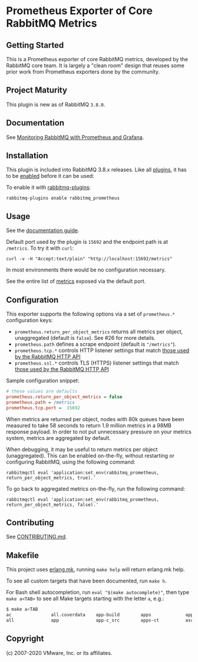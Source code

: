 # Prometheus Exporter of Core RabbitMQ Metrics

## Getting Started

This is a Prometheus exporter of core RabbitMQ metrics, developed by the RabbitMQ core team.
It is largely a "clean room" design that reuses some prior work from Prometheus exporters done by the community.

## Project Maturity

This plugin is new as of RabbitMQ `3.8.0`.

## Documentation

See [Monitoring RabbitMQ with Prometheus and Grafana](https://www.rabbitmq.com/prometheus.html).


## Installation

This plugin is included into RabbitMQ 3.8.x releases. Like all [plugins](https://www.rabbitmq.com/plugins.html), it has to be
[enabled](https://www.rabbitmq.com/plugins.html#ways-to-enable-plugins) before it can be used:

To enable it with [rabbitmq-plugins](http://www.rabbitmq.com/man/rabbitmq-plugins.1.man.html):

``` shell
rabbitmq-plugins enable rabbitmq_prometheus
```

## Usage

See the [documentation guide](https://www.rabbitmq.com/prometheus.html).

Default port used by the plugin is `15692` and the endpoint path is at `/metrics`.
To try it with `curl`:

```shell
curl -v -H "Accept:text/plain" "http://localhost:15692/metrics"
```

In most environments there would be no configuration necessary.

See the entire list of [metrics](metrics.md) exposed via the default port.


## Configuration

This exporter supports the following options via a set of `prometheus.*` configuration keys:

 * `prometheus.return_per_object_metrics` returns all metrics per object, unaggregated (default is `false`). See #26 for more details.
 * `prometheus.path` defines a scrape endpoint (default is `"/metrics"`).
 * `prometheus.tcp.*` controls HTTP listener settings that match [those used by the RabbitMQ HTTP API](https://www.rabbitmq.com/management.html#configuration)
 * `prometheus.ssl.*` controls TLS (HTTPS) listener settings that match [those used by the RabbitMQ HTTP API](https://www.rabbitmq.com/management.html#single-listener-https)

Sample configuration snippet:

```ini
# these values are defaults
prometheus.return_per_object_metrics = false
prometheus.path = /metrics
prometheus.tcp.port =  15692
```

When metrics are returned per object, nodes with 80k queues have been measured to take 58 seconds to return 1.9 million metrics in a 98MB response payload.
In order to not put unnecessary pressure on your metrics system, metrics are aggregated by default.

When debugging, it may be useful to return metrics per object (unaggregated).
This can be enabled on-the-fly, without restarting or configuring RabbitMQ, using the following command:

```
rabbitmqctl eval 'application:set_env(rabbitmq_prometheus, return_per_object_metrics, true).'
```

To go back to aggregated metrics on-the-fly, run the following command:

```
rabbitmqctl eval 'application:set_env(rabbitmq_prometheus, return_per_object_metrics, false).'
```


## Contributing

See [CONTRIBUTING.md](https://github.com/rabbitmq/rabbitmq-prometheus/blob/master/CONTRIBUTING.md).


## Makefile

This project uses [erlang.mk](https://erlang.mk/), running `make help` will return erlang.mk help.

To see all custom targets that have been documented, run `make h`.

For Bash shell autocompletion, run `eval "$(make autocomplete)"`, then type `make a<TAB>` to see all Make targets starting with the letter `a`, e.g.:

```sh
$ make a<TAB
ac               all.coverdata    app-build        apps             apps-eunit       asciidoc-guide   autocomplete
all              app              app-c_src        apps-ct          asciidoc         asciidoc-manual
```


## Copyright

(c) 2007-2020 VMware, Inc. or its affiliates.
